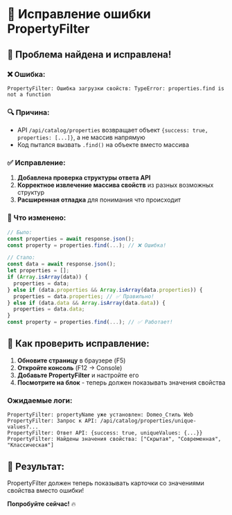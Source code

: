 # 🔧 Исправление ошибки PropertyFilter

## 🎯 **Проблема найдена и исправлена!**

### **❌ Ошибка:**
```
PropertyFilter: Ошибка загрузки свойств: TypeError: properties.find is not a function
```

### **🔍 Причина:**
- API `/api/catalog/properties` возвращает объект `{success: true, properties: [...]}`, а не массив напрямую
- Код пытался вызвать `.find()` на объекте вместо массива

### **✅ Исправление:**
1. **Добавлена проверка структуры ответа API**
2. **Корректное извлечение массива свойств** из разных возможных структур
3. **Расширенная отладка** для понимания что происходит

### **🔧 Что изменено:**
```javascript
// Было:
const properties = await response.json();
const property = properties.find(...); // ❌ Ошибка!

// Стало:
const data = await response.json();
let properties = [];
if (Array.isArray(data)) {
  properties = data;
} else if (data.properties && Array.isArray(data.properties)) {
  properties = data.properties; // ✅ Правильно!
} else if (data.data && Array.isArray(data.data)) {
  properties = data.data;
}
const property = properties.find(...); // ✅ Работает!
```

## 🚀 **Как проверить исправление:**

1. **Обновите страницу** в браузере (F5)
2. **Откройте консоль** (F12 → Console)
3. **Добавьте PropertyFilter** и настройте его
4. **Посмотрите на блок** - теперь должен показывать значения свойства

### **Ожидаемые логи:**
```
PropertyFilter: propertyName уже установлен: Domeo_Стиль Web
PropertyFilter: Запрос к API: /api/catalog/properties/unique-values?...
PropertyFilter: Ответ API: {success: true, uniqueValues: {...}}
PropertyFilter: Найдены значения свойства: ["Скрытая", "Современная", "Классическая"]
```

## 🎉 **Результат:**
PropertyFilter должен теперь показывать карточки со значениями свойства вместо ошибки!

**Попробуйте сейчас!** 🔥

